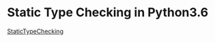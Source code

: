 Static Type Checking in Python3.6
=================================

[StaticTypeChecking](https://medium.com/@ageitgey/learn-how-to-use-static-type-checking-in-python-3-6-in-10-minutes-12c86d72677b)


